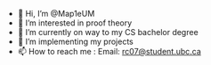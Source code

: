 - 👋 Hi, I’m @Map1eUM
- 👀 I’m interested in proof theory
- 🌱 I’m currently on way to my CS bachelor degree
- 💞️ I’m implementing my projects
- 📫 How to reach me : Email: rc07@student.ubc.ca

<!---
Map1eUM/Map1eUM is a ✨ special ✨ repository because its `README.md` (this file) appears on your GitHub profile.
You can click the Preview link to take a look at your changes.
--->
